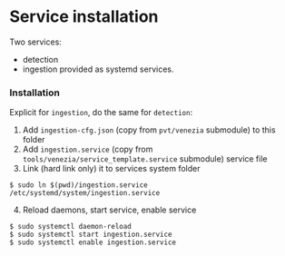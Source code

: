 # Service installation

Two services:
 - detection
 - ingestion
provided as systemd services.

### Installation
Explicit for `ingestion`, do the same for `detection`:

  1. Add `ingestion-cfg.json` (copy from `pvt/venezia` submodule) to this folder
  2. Add `ingestion.service` (copy from `tools/venezia/service_template.service` submodule) service file
  3. Link (hard link only) it to services system folder
  ```
  $ sudo ln $(pwd)/ingestion.service /etc/systemd/system/ingestion.service
  ```
  4. Reload daemons, start service, enable service
  ```
  $ sudo systemctl daemon-reload
  $ sudo systemctl start ingestion.service
  $ sudo systemctl enable ingestion.service
  ```